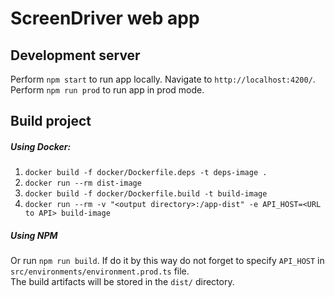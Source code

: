 # ScreenDriver web app

## Development server

Perform `npm start` to run app locally. Navigate to `http://localhost:4200/`.
Perform `npm run prod` to run app in prod mode.

## Build project

##### Using Docker:

1. `docker build -f docker/Dockerfile.deps -t deps-image .`
1. `docker run --rm dist-image`
1. `docker build -f docker/Dockerfile.build -t build-image`
1. `docker run --rm -v "<output directory>:/app-dist" -e API_HOST=<URL to API> build-image`

##### Using NPM
Or run `npm run build`. If do it by this way do not forget to specify `API_HOST` in `src/environments/environment.prod.ts` file.  
The build artifacts will be stored in the `dist/` directory.
